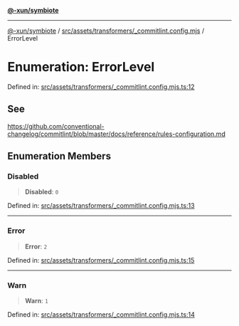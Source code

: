 [**@-xun/symbiote**](../../../../../README.md)

***

[@-xun/symbiote](../../../../../README.md) / [src/assets/transformers/\_commitlint.config.mjs](../README.md) / ErrorLevel

# Enumeration: ErrorLevel

Defined in: [src/assets/transformers/\_commitlint.config.mjs.ts:12](https://github.com/Xunnamius/symbiote/blob/a432129d36367c9c0fe2512d6ba837487d12f425/src/assets/transformers/_commitlint.config.mjs.ts#L12)

## See

https://github.com/conventional-changelog/commitlint/blob/master/docs/reference/rules-configuration.md

## Enumeration Members

### Disabled

> **Disabled**: `0`

Defined in: [src/assets/transformers/\_commitlint.config.mjs.ts:13](https://github.com/Xunnamius/symbiote/blob/a432129d36367c9c0fe2512d6ba837487d12f425/src/assets/transformers/_commitlint.config.mjs.ts#L13)

***

### Error

> **Error**: `2`

Defined in: [src/assets/transformers/\_commitlint.config.mjs.ts:15](https://github.com/Xunnamius/symbiote/blob/a432129d36367c9c0fe2512d6ba837487d12f425/src/assets/transformers/_commitlint.config.mjs.ts#L15)

***

### Warn

> **Warn**: `1`

Defined in: [src/assets/transformers/\_commitlint.config.mjs.ts:14](https://github.com/Xunnamius/symbiote/blob/a432129d36367c9c0fe2512d6ba837487d12f425/src/assets/transformers/_commitlint.config.mjs.ts#L14)
